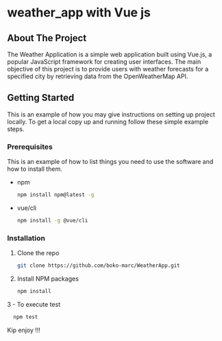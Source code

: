 # weather_app with Vue js

## About The Project
The Weather Application is a simple web application built using Vue.js, a popular JavaScript framework for creating user interfaces. The main objective of this project is to provide users with weather forecasts for a specified city by retrieving data from the OpenWeatherMap API.


## Getting Started

This is an example of how you may give instructions on setting up  project locally.
To get a local copy up and running follow these simple example steps.

### Prerequisites

This is an example of how to list things you need to use the software and how to install them.
* npm
  ```sh
  npm install npm@latest -g
  ```
* vue/cli
  ```sh
  npm install -g @vue/cli
  ```
### Installation


1. Clone the repo
   ```sh
   git clone https://github.com/boko-marc/WeatherApp.git
   ```
2. Install NPM packages
   ```sh
   npm install
   ```
3 - To execute test 
 ```sh
   npm test
   ```

Kip enjoy !!!


